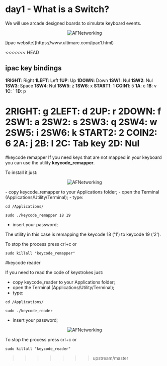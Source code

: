 # day1 - What is a Switch?



We will use arcade designed boards to simulate keyboard events.
<p align="center" >
  <img src="ipacve.jpg" alt="AFNetworking" title="AFNetworking">
</p>
[ipac website](https://www.ultimarc.com/ipac1.html)

<<<<<<< HEAD
## ipac key bindings
**1RIGHT**:	Right
**1LEFT**:	Left
**1UP**:	Up
**1DOWN**:	Down
**1SW1**:	Nul
**1SW2**:	Nul
**1SW3**:	Space
**1SW4**:	Nul
**1SW5**:	z
**1SW6**:	x
**START1**:	1
**COIN1**:	5
**1A**:		c
**1B**:		v
**1C**:		`
**1D**:		p

**2RIGHT**:	g
**2LEFT**:	d
**2UP**:	r
**2DOWN**:	f
**2SW1**:	a
**2SW2**:	s
**2SW3**:	q
**2SW4**:	w
**2SW5**:	i
**2SW6**:	k
**START2**:	2
**COIN2**:	6
**2A**:		j
**2B**:		l
**2C**:		Tab key
**2D**:		Nul
=======

#keycode remapper
If you need keys that are not mapped in your keyboard you can use the utility **keycode_remapper**.


To install it just:
<p align="center" >
  <img src="keycode_remap_terminal.jpg" alt="AFNetworking" title="AFNetworking">
</p>
- copy keycode_remapper to your Applications folder;
- open the Terminal (Applications/Utility/Terminal);
- type: 


```
cd /Applications/
```

```
sudo ./keycode_remapper 18 19
```
- insert your password;


The utility in this case is remapping the keycode 18 ('1') to keycode 19 ('2').

To stop the process press crl+c or 

```
sudo killall "keycode_remapper"
```

#keycode reader

If you need to read the code of keystrokes just:

- copy keycode_reader to your Applications folder;
- open the Terminal (Applications/Utility/Terminal);
- type: 


```
cd /Applications/
```

```
sudo ./keycode_reader
```
- insert your password;

<p align="center" >
  <img src="keycode_reader_terminal.jpg" alt="AFNetworking" title="AFNetworking">
</p>

To stop the process press crl+c or 

```
sudo killall "keycode_reader"
```


>>>>>>> upstream/master
